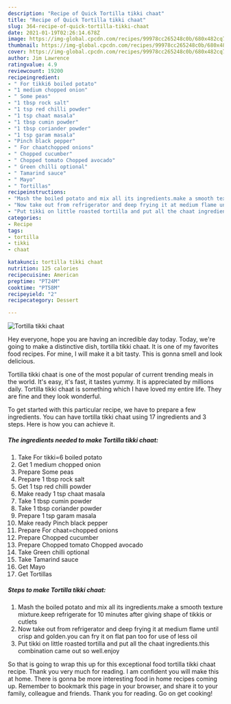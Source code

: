 ```yaml
---
description: "Recipe of Quick Tortilla tikki chaat"
title: "Recipe of Quick Tortilla tikki chaat"
slug: 364-recipe-of-quick-tortilla-tikki-chaat
date: 2021-01-19T02:26:14.678Z
image: https://img-global.cpcdn.com/recipes/99978cc265248c0b/680x482cq70/tortilla-tikki-chaat-recipe-main-photo.jpg
thumbnail: https://img-global.cpcdn.com/recipes/99978cc265248c0b/680x482cq70/tortilla-tikki-chaat-recipe-main-photo.jpg
cover: https://img-global.cpcdn.com/recipes/99978cc265248c0b/680x482cq70/tortilla-tikki-chaat-recipe-main-photo.jpg
author: Jim Lawrence
ratingvalue: 4.9
reviewcount: 19200
recipeingredient:
- " For tikki6 boiled potato"
- "1 medium chopped onion"
- " Some peas"
- "1 tbsp rock salt"
- "1 tsp red chilli powder"
- "1 tsp chaat masala"
- "1 tbsp cumin powder"
- "1 tbsp coriander powder"
- "1 tsp garam masala"
- "Pinch black pepper"
- " For chaatchopped onions"
- " Chopped cucumber"
- " Chopped tomato Chopped avocado"
- " Green chilli optional"
- " Tamarind sauce"
- " Mayo"
- " Tortillas"
recipeinstructions:
- "Mash the boiled potato and mix all its ingredients.make a smooth texture mixture.keep refrigerate for 10 minutes after giving shape of tikkis or cutlets"
- "Now take out from refrigerator and deep frying it at medium flame until crisp and golden.you can fry it on flat pan too for use of less oil"
- "Put tikki on little roasted tortilla and put all the chaat ingredients.this combination came out so well.enjoy"
categories:
- Recipe
tags:
- tortilla
- tikki
- chaat

katakunci: tortilla tikki chaat 
nutrition: 125 calories
recipecuisine: American
preptime: "PT24M"
cooktime: "PT58M"
recipeyield: "2"
recipecategory: Dessert

---
```



![Tortilla tikki chaat](https://img-global.cpcdn.com/recipes/99978cc265248c0b/680x482cq70/tortilla-tikki-chaat-recipe-main-photo.jpg)

Hey everyone, hope you are having an incredible day today. Today, we're going to make a distinctive dish, tortilla tikki chaat. It is one of my favorites food recipes. For mine, I will make it a bit tasty. This is gonna smell and look delicious.

Tortilla tikki chaat is one of the most popular of current trending meals in the world. It's easy, it's fast, it tastes yummy. It is appreciated by millions daily. Tortilla tikki chaat is something which I have loved my entire life. They are fine and they look wonderful.




To get started with this particular recipe, we have to prepare a few ingredients. You can have tortilla tikki chaat using 17 ingredients and 3 steps. Here is how you can achieve it.

<!--inarticleads1-->

##### The ingredients needed to make Tortilla tikki chaat:

1. Take  For tikki=6 boiled potato
1. Get 1 medium chopped onion
1. Prepare  Some peas
1. Prepare 1 tbsp rock salt
1. Get 1 tsp red chilli powder
1. Make ready 1 tsp chaat masala
1. Take 1 tbsp cumin powder
1. Take 1 tbsp coriander powder
1. Prepare 1 tsp garam masala
1. Make ready Pinch black pepper
1. Prepare  For chaat=chopped onions
1. Prepare  Chopped cucumber
1. Prepare  Chopped tomato Chopped avocado
1. Take  Green chilli optional
1. Take  Tamarind sauce
1. Get  Mayo
1. Get  Tortillas




<!--inarticleads2-->

##### Steps to make Tortilla tikki chaat:

1. Mash the boiled potato and mix all its ingredients.make a smooth texture mixture.keep refrigerate for 10 minutes after giving shape of tikkis or cutlets
1. Now take out from refrigerator and deep frying it at medium flame until crisp and golden.you can fry it on flat pan too for use of less oil
1. Put tikki on little roasted tortilla and put all the chaat ingredients.this combination came out so well.enjoy




So that is going to wrap this up for this exceptional food tortilla tikki chaat recipe. Thank you very much for reading. I am confident you will make this at home. There is gonna be more interesting food in home recipes coming up. Remember to bookmark this page in your browser, and share it to your family, colleague and friends. Thank you for reading. Go on get cooking!
